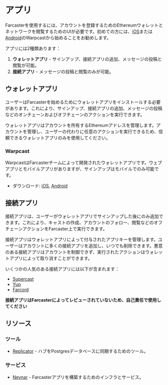 # アプリ

Farcasterを使用するには、アカウントを登録するためのEthereumウォレットとネットワークを閲覧するためのUIが必要です。初めての方には、[iOS](https://apps.apple.com/us/app/warpcast/id1600555445)または[Android](https://play.google.com/store/apps/details?id=com.farcaster.mobile&hl=en_US&gl=US)のWarpcastから始めることをお勧めします。

アプリには2種類あります：

1. **ウォレットアプリ** - サインアップ、接続アプリの追加、メッセージの投稿と閲覧が可能。
2. **接続アプリ** - メッセージの投稿と閲覧のみが可能。

## ウォレットアプリ

ユーザーはFarcasterを始めるためにウォレットアプリをインストールする必要があります。これにより、サインアップ、接続アプリの追加、メッセージの投稿などのオンチェーンおよびオフチェーンのアクションを実行できます。

ウォレットアプリはアカウントを所有するEthereumアドレスを管理します。アカウントを管理し、ユーザーの代わりに任意のアクションを実行できるため、信頼できるウォレットアプリのみを使用してください。

### Warpcast

WarpcastはFarcasterチームによって開発されたウォレットアプリです。ウェブアプリとモバイルアプリがありますが、サインアップはモバイルでのみ可能です。

- ダウンロード: [iOS](https://apps.apple.com/us/app/warpcast/id1600555445), [Android](https://play.google.com/store/apps/details?id=com.farcaster.mobile&hl=en_US&gl=US)

## 接続アプリ

接続アプリは、ユーザーがウォレットアプリでサインアップした後にのみ追加できます。これにより、キャストの作成、アカウントのフォロー、閲覧などのオフチェーンアクションをFarcaster上で実行できます。

接続アプリはウォレットアプリによって付与されたアプリキーを管理します。ユーザーはアカウントに多くの接続アプリを追加し、いつでも削除できます。悪意のある接続アプリはアカウントを制御できず、実行されたアクションはウォレットアプリによって取り消すことができます。

いくつかの人気のある接続アプリには以下が含まれます：

- [Supercast](https://supercast.xyz/)
- [Yup](https://yup.io/)
- [Farcord](https://farcord.com/)

**接続アプリはFarcasterによってレビューされていないため、自己責任で使用してください**

## リソース

### ツール

- [Replicator](https://github.com/farcasterxyz/hub-monorepo/tree/main/apps/replicator) - ハブをPostgresデータベースに同期するためのツール。

### サービス

- [Neynar](https://neynar.com/) - Farcasterアプリを構築するためのインフラとサービス。
